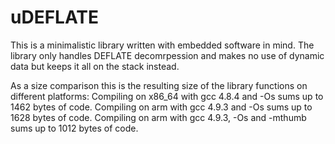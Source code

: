 uDEFLATE
========
This is a minimalistic library written with embedded software in mind. The
library only handles DEFLATE decomrpession and makes no use of dynamic data but
keeps it all on the stack instead.

As a size comparison this is the resulting size of the library functions on
different platforms:
Compiling on x86_64 with gcc 4.8.4 and -Os sums up to 1462 bytes of code.
Compiling on arm with gcc 4.9.3 and -Os sums up to 1628 bytes of code.
Compiling on arm with gcc 4.9.3, -Os and -mthumb sums up to 1012 bytes of code.
